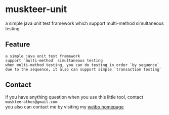 # muskteer-unit
a simple java unit test framework which support multi-method simultaneous testing

## Feature
    a simple java unit test framework
    support `multi-method` simultaneous testing
    when multi-method testing, you can do testing in order `by sequence`
    due to the sequence, it also can support simple `transaction testing` 
## Contact
if you have anything question when you use this little tool, contact `muskteerathos@gmail.com`<br>
you also can contact me by visiting my [weibo homepage](http://weibo.com/270299332) 

